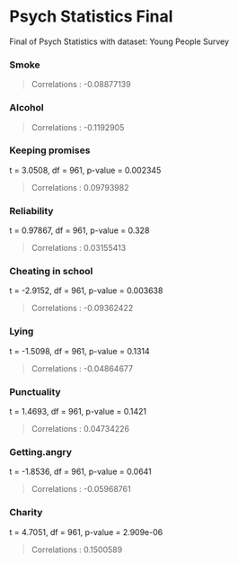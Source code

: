 # Psych Statistics Final
Final of Psych Statistics with dataset: Young People Survey


### Smoke
> Correlations : -0.08877139

### Alcohol
> Correlations : -0.1192905


### Keeping promises

t = 3.0508, df = 961, p-value = 0.002345

> Correlations : 0.09793982 


### Reliability

t = 0.97867, df = 961, p-value = 0.328

> Correlations : 0.03155413 


### Cheating in school

t = -2.9152, df = 961, p-value = 0.003638

> Correlations : -0.09362422 

### Lying

t = -1.5098, df = 961, p-value = 0.1314

> Correlations : -0.04864677 

### Punctuality

t = 1.4693, df = 961, p-value = 0.1421

> Correlations : 0.04734226 

### Getting.angry

t = -1.8536, df = 961, p-value = 0.0641

> Correlations : -0.05968761 

### Charity

t = 4.7051, df = 961, p-value = 2.909e-06

> Correlations : 0.1500589 
